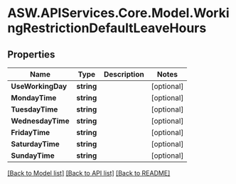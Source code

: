 
# ASW.APIServices.Core.Model.WorkingRestrictionDefaultLeaveHours

## Properties

Name | Type | Description | Notes
------------ | ------------- | ------------- | -------------
**UseWorkingDay** | **string** |  | [optional] 
**MondayTime** | **string** |  | [optional] 
**TuesdayTime** | **string** |  | [optional] 
**WednesdayTime** | **string** |  | [optional] 
**FridayTime** | **string** |  | [optional] 
**SaturdayTime** | **string** |  | [optional] 
**SundayTime** | **string** |  | [optional] 

[[Back to Model list]](../README.md#documentation-for-models)
[[Back to API list]](../README.md#documentation-for-api-endpoints)
[[Back to README]](../README.md)

